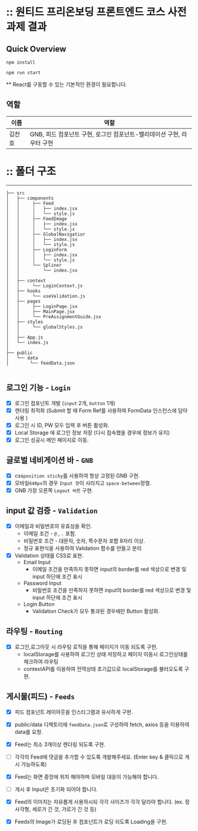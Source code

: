 # :: 원티드 프리온보딩 프론트엔드 코스 사전과제 결과

## Quick Overview

```
npm install

npm run start
```

\*\* React를 구동할 수 있는 기본적인 환경이 필요합니다.

## 역할
| 이름  | 역할                                         |
|-----|--------------------------------------------|
| 김찬호 | GNB, 피드 컴포넌트 구현, 로그인 컴포넌트-밸리데이션 구현, 라우터 구현 |

# :: 폴더 구조

---
```plaintext
├── src
│   ├── components
│   │     ├── Feed
│   │     │   ├── index.jsx
│   │     │   └── style.js
│   │     ├── FeedImage
│   │     │   ├── index.jsx
│   │     │   └── style.js
│   │     ├── GlobalNavigatior
│   │     │   ├── index.jsx
│   │     │   └── style.js
│   │     ├── LoginForm
│   │     │   ├── index.jsx
│   │     │   └── style.js
│   │     └── Spliner
│   │         └── index.jsx
│   │
│   ├── context
│   │     └── LoginContext.js
│   ├── hooks
│   │     └── useValidation.js
│   ├── pages
│   │     ├── LoginPage.jsx
│   │     ├── MainPage.jsx
│   │     └── PreAssignmentGuide.jsx  
│   ├── styles
│   │     └── globalStyles.js
│   │
│   ├── App.js
│   └── index.js
│
├── public
│   └── data
│        └── feedData.json


```

## 로그인 기능 - `Login`

- [x] 로그인 컴포넌트 개발 (`input` 2개, `button` 1개)
- [x] 렌더링 최적화 (Submit 할 때 Form Ref를 사용하여 FormData 인스턴스에 담아 사용 )
- [x] 로그인 시 ID, PW 모두 입력 후 버튼 활성화.
- [x] Local Storage 에 로그인 정보 저장 (다시 접속했을 경우에 정보가 유지)
- [x] 로그인 성공시 메인 페이지로 이동.

## 글로벌 네비게이션 바 - `GNB`

- [x] css`position sticky`를 사용하여 항상 고정된 GNB 구현.
- [x] 모바일`640px`의 경우 `Input 창`이 사라지고 `space-between`정렬.
- [x] GNB 가장 오른쪽 `Logout 버튼` 구현.

## input 값 검증 - `Validation`

- [x] 이메일과 비밀번호의 유효성을 확인.
  - 이메일 조건 - `@` , `.` 포함.
  - 비밀번호 조건 - 대문자, 숫자, 특수문자 포함 8자리 이상.
  - 정규 표현식을 사용하여 Validation 함수를 만들고 분리
- [x] Validation 상태를 CSS로 표현.
  - Email Input
    - 이메일 조건을 만족하지 못하면 input의 border를 red 색상으로 변경 및 input 하단에 조건 표시
  - Password Input
    - 비밀번호 조건을 만족하지 못하면 input의 border를 red 색상으로 변경 및 input 하단에 조건 표시
  - Login Button
    - Validation Check가 모두 통과된 경우에만 Button 활성화.

## 라우팅 - `Routing`

- [x] 로그인,로그아웃 시 라우팅 로직을 통해 페이지가 이동 되도록 구현. 
  - localStorage를 사용하여 로그인 상태 저장하고 페이지 이동시 로그인상태를 체크하여 라우팅
  - contextAPI를 이용하여 전역상태 초기값으로 localStorage를 불러오도록 구현.


## 게시물(피드) - `Feeds`

- [x] 피드 컴포넌트 레이아웃을 인스타그램과 유사하게 구현.
- [x] public/data 디렉토리에 `feedData.json`로 구성하여 fetch, axios 등을 이용하여 data를 요청.
- [x] Feed는 최소 3개이상 렌더링 되도록 구현.
- [ ] 각각의 Feed에 댓글을 추가할 수 있도록 개발해주세요. (Enter key & 클릭으로 게시 가능하도록)
- [x] Feed는 화면 중앙에 위치 해야하며 모바일 대응이 가능해야 합니다.
- [ ] 게시 후 Input은 초기화 되어야 합니다.
- [x] Feed의 이미지는 자유롭게 사용하시되 각각 사이즈가 각각 달라야 합니다. (ex. 정사각형, 세로가 긴 것, 가로가 긴 것 등)
- [x] Feeds의 Image가 로딩된 후 컴포넌트가 로딩 되도록 Loading을 구현.

